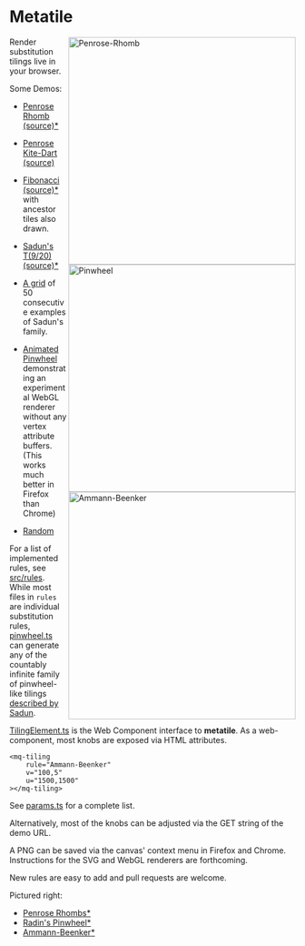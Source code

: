 # Metatile

<img align="right" src="https://tilings.metaquanta.com/sample/penrose_cropped.png" width=400 alt="Penrose-Rhomb"/>
<img align="right" src="https://tilings.metaquanta.com/sample/pinwheel_cropped.png" width=400 alt="Pinwheel"/>
<img align="right" src="https://tilings.metaquanta.com/sample/ammann_cropped.png" width=400 alt="Ammann-Beenker"/>

Render substitution tilings live in your browser.

Some Demos:

- [Penrose Rhomb](https://tilings.metaquanta.com/?rule=Penrose-Rhomb&v=37,12&u=2924,1773&colorSaturation=0.77&colorLightness=0.53&colorHueSpan=0.24&colorHueOffset=0.69) [(source)](https://github.com/metaquanta/metatile/blob/master/src/rules/penrose-rhomb.ts)[\*](https://tilings.math.uni-bielefeld.de/substitution/penrose-rhomb/)
- [Penrose Kite-Dart](https://tilings.metaquanta.com/?rule=Penrose-Kite-Dart&v=45,19&u=1685,1179&colorSaturation=0.35&colorLightness=0.51&colorHueSpan=0.24&colorHueOffset=0.63) [(source)](https://github.com/metaquanta/metatile/blob/master/src/rules/penrose-rhomb.ts)

- [Fibonacci](https://tilings.metaquanta.com/?rule=Fibonacci&tilingIncludeAncestors=y&colorAlpha=0.2&v=11,3&u=1500,1500&colorSaturation=0.4&colorLightness=0.4&colorHueSpan=0.2&colorHueOffset=0.4) [(source)](https://github.com/metaquanta/metatile/blob/master/src/rules/fibonacci.ts)[\*](https://tilings.math.uni-bielefeld.de/substitution/fibonacci-times-fibonacci-variant/) with ancestor tiles also drawn.

- [Sadun's T(9/20)](https://tilings.metaquanta.com/?rule=Pinwheel&pinwheelP=9&pinwheelQ=20&v=30,0&u=1500,1500&colorSaturation=0.79&colorLightness=0.65&colorHueSpan=0.17&colorHueOffset=0.4) [(source)](https://github.com/metaquanta/metatile/blob/master/src/rules/pinwheel.ts)[\*](https://arxiv.org/abs/math/9712263)
- [A grid](https://tilings.metaquanta.com/sadun_pinwheel.html?rule=Pinwheel&v=10,10&u=1019,1779&colorSaturation=0.49&colorLightness=0.75&colorHueSpan=0.23&colorHueOffset=0) of 50 consecutive examples of Sadun's family.

- [Animated Pinwheel](https://tilings.metaquanta.com/bufferless.html) demonstrating an experimental WebGL renderer without any vertex attribute buffers. (This works much better in Firefox than Chrome)

- [Random](https://tilings.metaquanta.com/)

For a list of implemented rules, see [src/rules](https://github.com/metaquanta/metatile/tree/master/src/rules). While most files in `rules` are individual substitution rules, [pinwheel.ts](https://github.com/metaquanta/metatile/blob/master/src/rules/pinwheel.ts) can generate any of the countably infinite family of pinwheel-like tilings [described by Sadun](https://arxiv.org/abs/math/9712263).

[TilingElement.ts](https://github.com/metaquanta/metatile/blob/master/src/TilingElement.ts) is the Web Component interface to **metatile**.
As a web-component, most knobs are exposed via HTML attributes.

```
<mq-tiling
    rule="Ammann-Beenker"
    v="100,5"
    u="1500,1500"
></mq-tiling>

```

See [params.ts](https://github.com/metaquanta/metatile/blob/master/src/params.ts) for a complete list.

Alternatively, most of the knobs can be adjusted via the GET string of the demo URL.

A PNG can be saved via the canvas' context menu in Firefox and Chrome. Instructions for the SVG and WebGL renderers are forthcoming.

New rules are easy to add and pull requests are welcome.

Pictured right:

- [Penrose Rhombs](https://github.com/metaquanta/metatile/blob/master/src/rules/penrose-rhomb.ts)[\*](https://tilings.math.uni-bielefeld.de/substitution/penrose-rhomb/)
- [Radin's Pinwheel](https://github.com/metaquanta/metatile/blob/master/src/rules/pinwheel.ts)[\*](https://tilings.math.uni-bielefeld.de/substitution/pinwheel/)
- [Ammann-Beenker](https://github.com/metaquanta/metatile/blob/master/src/rules/ammann-beenker.ts)[\*](https://tilings.math.uni-bielefeld.de/substitution/ammann-beenker/)
